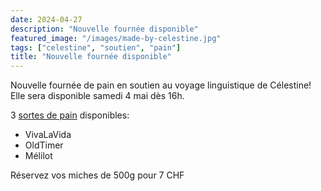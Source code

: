 ```yaml
---
date: 2024-04-27
description: "Nouvelle fournée disponible"
featured_image: "/images/made-by-celestine.jpg"
tags: ["celestine", "soutien", "pain"]
title: "Nouvelle fournée disponible"
---
```


Nouvelle fournée de pain en soutien au voyage linguistique de Célestine!
Elle sera disponible samedi 4 mai dès 16h.


3 [sortes de pain](/recettes) disponibles:


- VivaLaVida
- OldTimer
- Mélilot

Réservez vos miches de 500g pour 7 CHF
